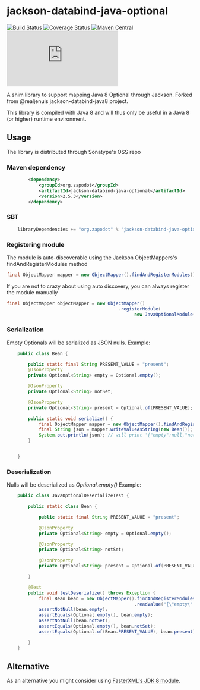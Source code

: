 # jackson-databind-java-optional
[![Build Status](https://travis-ci.org/zapodot/jackson-databind-java-optional.svg)](https://travis-ci.org/zapodot/jackson-databind-java-optional)
[![Coverage Status](https://img.shields.io/coveralls/zapodot/jackson-databind-java-optional.svg)](https://coveralls.io/r/zapodot/jackson-databind-java-optional?branch=master)
[![Maven Central](https://maven-badges.herokuapp.com/maven-central/org.zapodot/jackson-databind-java-optional/badge.svg)](http://mvnrepository.com/artifact/org.zapodot/jackson-databind-java-optional)
[![Analytics](https://ga-beacon.appspot.com/UA-40926073-3/jackson-databind-java-optional/README.md)](https://github.com/igrigorik/ga-beacon)

A shim library to support mapping Java 8 Optional through Jackson. Forked from @realjenuis jackson-databind-java8 project.

This library is compiled with Java 8 and will thus only be useful in a Java 8 (or higher) runtime environment. 

## Usage
The library is distributed through Sonatype's OSS repo
### Maven dependency
```xml
        <dependency>
            <groupId>org.zapodot</groupId>
            <artifactId>jackson-databind-java-optional</artifactId>
            <version>2.5.3</version>
        </dependency>
```

### SBT
```scala
    libraryDependencies += "org.zapodot" % "jackson-databind-java-optional" % "2.5.3"
```


### Registering module
The module is auto-discoverable using the Jackson ObjectMappers's findAndRegisterModules method

```java
final ObjectMapper mapper = new ObjectMapper().findAndRegisterModules();
```

If you are not to crazy about using auto discovery, you can always register the module manually
```java
final ObjectMapper objectMapper = new ObjectMapper()
                                          .registerModule(
                                                new JavaOptionalModule());
```

### Serialization
Empty Optionals will be serialized as JSON nulls.
Example:
```java
    public class Bean {

        public static final String PRESENT_VALUE = "present";
        @JsonProperty
        private Optional<String> empty = Optional.empty();

        @JsonProperty
        private Optional<String> notSet;

        @JsonProperty
        private Optional<String> present = Optional.of(PRESENT_VALUE);

        public static void serialize() {
            final ObjectMapper mapper = new ObjectMapper().findAndRegisterModules();
            final String json = mapper.writeValueAsString(new Bean());
            System.out.println(json); // will print '{"empty":null,"notSet":null,"present":"present"}'
        }


    }
```

### Deserialization
Nulls will be deserialized as _Optional.empty()_
Example:
```java
    public class JavaOptionalDeserializeTest {

        public static class Bean {

            public static final String PRESENT_VALUE = "present";

            @JsonProperty
            private Optional<String> empty = Optional.empty();

            @JsonProperty
            private Optional<String> notSet;

            @JsonProperty
            private Optional<String> present = Optional.of(PRESENT_VALUE);

        }

        @Test
        public void testDeserialize() throws Exception {
            final Bean bean = new ObjectMapper().findAndRegisterModules()
                                                .readValue("{\"empty\":null,\"notSet\":null}", Bean.class);
            assertNotNull(bean.empty);
            assertEquals(Optional.empty(), bean.empty);
            assertNotNull(bean.notSet);
            assertEquals(Optional.empty(), bean.notSet);
            assertEquals(Optional.of(Bean.PRESENT_VALUE), bean.present);

        }
    }
```
## Alternative
As an alternative you might consider using [FasterXML's JDK 8 module](//github.com/FasterXML/jackson-datatype-jdk8). 


